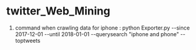 # twitter_Web_Mining

1) command when crawling data for iphone : python Exporter.py --since 2017-12-01 --until 2018-01-01 --querysearch "iphone and phone" --toptweets 
